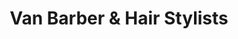 ---
title: "Van Barber & Hair Stylists"
url: /toronto/van-barber-und-hair-stylists/
shop: Friseur
---